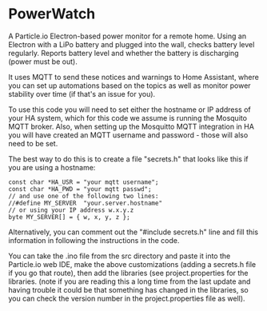 # PowerWatch
A Particle.io Electron-based power monitor for a remote home. Using an Electron
with a LiPo battery and plugged into the wall, checks battery level regularly.
Reports battery level and whether the battery is discharging (power must be out).

It uses MQTT to send these notices and warnings to Home Assistant, where you can set
up automations based on the topics as well as monitor power stability over time (if
that's an issue for you).

To use this code you will need to set either the hostname or IP address of your HA system,
which for this code we assume is running the Mosquito MQTT broker.
Also, when setting up the Mosquitto MQTT integration in HA you will have created
an MQTT username and password - those will also need to be set.

The best way to do this is to create a file "secrets.h" that looks like this if you are
using a hostname:

```
const char *HA_USR = "your mqtt username";
const char *HA_PWD = "your mqtt passwd";
// and use one of the following two lines:
//#define MY_SERVER  "your.server.hostname"
// or using your IP address w.x.y.z
byte MY_SERVER[] = { w, x, y, z };
```

Alternatively, you can comment out the "#include secrets.h" line and fill this information in
following the instructions in the code.

You can take the .ino file from the src directory and paste it into the Particle.io web IDE,
make the above customizations (adding a secrets.h file if you go that route),
then add the libraries (see project.properties for
the libraries. (note if you are reading this a long time from the last update and
having trouble it could be that something has changed in the libraries, so you
can check the version number in the project.properties file as well).
